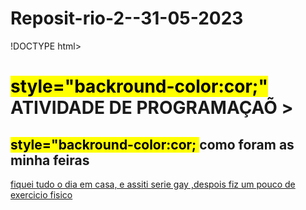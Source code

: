 # Reposit-rio-2--31-05-2023
!DOCTYPE html>
<html lang = "pt.br">
    <head>
        <meta charet="UTF-8">
            <meta name ="VIEWPORT" content ="width = device - width, initial - scale = 1,0">
             <title>suedeilys duarlirys salazar ochoa </title>
<style> 
  bacbround-color:cor;
</style>
<style> 
  background-color:cor:
</style>
   </head>
   <body>
           <h1><mark>style="backround-color:cor;"</mark>
         ATIVIDADE DE PROGRAMAÇAÕ ></h1>
   <h2><mark >style="backround-color:cor; </mark>
   como foram as minha feiras </h2>
   <p1><ins>fiquei tudo o dia em casa, e assiti serie gay ,despois fiz um pouco de exercicio fisico </ins></p1>
